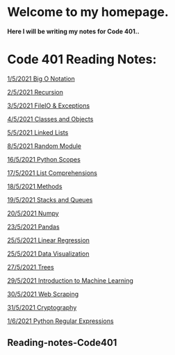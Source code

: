 # Welcome to my homepage.

**Here I will be writing my notes for Code 401..**

# Code 401 Reading Notes:
<!-- LIVE URL:
https://yahyaomari.github.io/Code401-AdvancedSoftwareDevelopment/ -->
[1/5/2021 Big O Notation ](Read01.md)

[2/5/2021 Recursion](Read02.md)

[3/5/2021 FileIO & Exceptions](Read03.md)

[4/5/2021 Classes and Objects](Read04.md)

[5/5/2021 Linked Lists](Read05.md)

[8/5/2021 Random Module](Read06.md)

[16/5/2021 Python Scopes](Read07.md)

[17/5/2021 List Comprehensions](Read08.md)

[18/5/2021 Methods](Read09.md)

[19/5/2021 Stacks and Queues](Read10.md)

[20/5/2021 Numpy](Read11.md)

[23/5/2021 Pandas](Read12.md)

[25/5/2021 Linear Regression](Read13.md)

[25/5/2021 Data Visualization](Read14.md)

[27/5/2021 Trees](Read15.md)

[29/5/2021 Introduction to Machine Learning](Read16.md)

[30/5/2021 Web Scraping](Read17.md)

[31/5/2021 Cryptography](Read18.md)

[1/6/2021 Python Regular Expressions](Read19.md)

[](Read15.md)

[](Read15.md)

[](Read15.md)

[](Read15.md)

[](Read15.md)

[](Read15.md)


## Reading-notes-Code401
